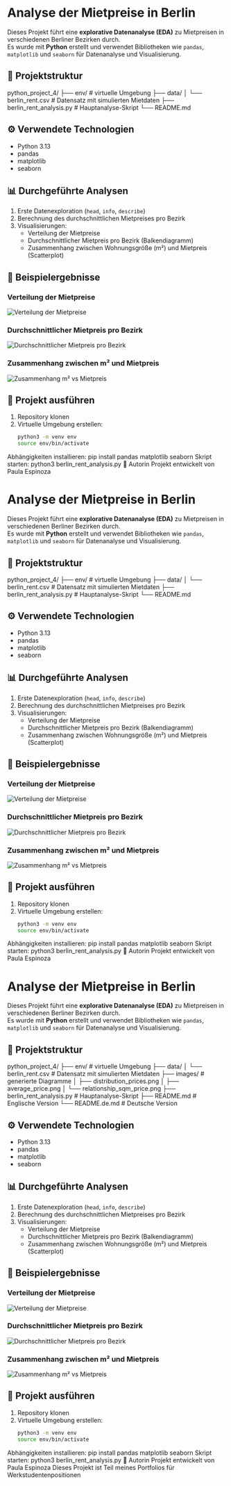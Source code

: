 # Analyse der Mietpreise in Berlin

Dieses Projekt führt eine **explorative Datenanalyse (EDA)** zu Mietpreisen in verschiedenen Berliner Bezirken durch.  
Es wurde mit **Python** erstellt und verwendet Bibliotheken wie `pandas`, `matplotlib` und `seaborn` für Datenanalyse und Visualisierung.

## 📂 Projektstruktur

python_project_4/
├── env/ # virtuelle Umgebung
├── data/
│ └── berlin_rent.csv # Datensatz mit simulierten Mietdaten
├── berlin_rent_analysis.py # Hauptanalyse-Skript
└── README.md

## ⚙️ Verwendete Technologien
- Python 3.13
- pandas
- matplotlib
- seaborn

## 📊 Durchgeführte Analysen
1. Erste Datenexploration (`head`, `info`, `describe`)
2. Berechnung des durchschnittlichen Mietpreises pro Bezirk
3. Visualisierungen:
   - Verteilung der Mietpreise
   - Durchschnittlicher Mietpreis pro Bezirk (Balkendiagramm)
   - Zusammenhang zwischen Wohnungsgröße (m²) und Mietpreis (Scatterplot)

## 📸 Beispielergebnisse

### Verteilung der Mietpreise
![Verteilung der Mietpreise](./images/distribution_prices.png)

### Durchschnittlicher Mietpreis pro Bezirk
![Durchschnittlicher Mietpreis pro Bezirk](./images/average_price.png)

### Zusammenhang zwischen m² und Mietpreis
![Zusammenhang m² vs Mietpreis](./images/relationship_sqm_price.png)

## 🚀 Projekt ausführen

1. Repository klonen
2. Virtuelle Umgebung erstellen:
   ```bash
   python3 -m venv env
   source env/bin/activate
Abhängigkeiten installieren:
pip install pandas matplotlib seaborn
Skript starten:
python3 berlin_rent_analysis.py
🙋 Autorin
Projekt entwickelt von Paula Espinoza 
# Analyse der Mietpreise in Berlin

Dieses Projekt führt eine **explorative Datenanalyse (EDA)** zu Mietpreisen in verschiedenen Berliner Bezirken durch.  
Es wurde mit **Python** erstellt und verwendet Bibliotheken wie `pandas`, `matplotlib` und `seaborn` für Datenanalyse und Visualisierung.

## 📂 Projektstruktur

python_project_4/
├── env/ # virtuelle Umgebung
├── data/
│ └── berlin_rent.csv # Datensatz mit simulierten Mietdaten
├── berlin_rent_analysis.py # Hauptanalyse-Skript
└── README.md

## ⚙️ Verwendete Technologien
- Python 3.13
- pandas
- matplotlib
- seaborn

## 📊 Durchgeführte Analysen
1. Erste Datenexploration (`head`, `info`, `describe`)
2. Berechnung des durchschnittlichen Mietpreises pro Bezirk
3. Visualisierungen:
   - Verteilung der Mietpreise
   - Durchschnittlicher Mietpreis pro Bezirk (Balkendiagramm)
   - Zusammenhang zwischen Wohnungsgröße (m²) und Mietpreis (Scatterplot)

## 📸 Beispielergebnisse

### Verteilung der Mietpreise
![Verteilung der Mietpreise](./images/distribution_prices.png)

### Durchschnittlicher Mietpreis pro Bezirk
![Durchschnittlicher Mietpreis pro Bezirk](./images/average_price.png)

### Zusammenhang zwischen m² und Mietpreis
![Zusammenhang m² vs Mietpreis](./images/relationship_sqm_price.png)

## 🚀 Projekt ausführen

1. Repository klonen
2. Virtuelle Umgebung erstellen:
   ```bash
   python3 -m venv env
   source env/bin/activate
Abhängigkeiten installieren:
pip install pandas matplotlib seaborn
Skript starten:
python3 berlin_rent_analysis.py
🙋 Autorin
Projekt entwickelt von Paula Espinoza 
# Analyse der Mietpreise in Berlin

Dieses Projekt führt eine **explorative Datenanalyse (EDA)** zu Mietpreisen in verschiedenen Berliner Bezirken durch.  
Es wurde mit **Python** erstellt und verwendet Bibliotheken wie `pandas`, `matplotlib` und `seaborn` für Datenanalyse und Visualisierung.

## 📂 Projektstruktur

python_project_4/
├── env/ # virtuelle Umgebung
├── data/
│ └── berlin_rent.csv # Datensatz mit simulierten Mietdaten
├── images/ # generierte Diagramme
│ ├── distribution_prices.png
│ ├── average_price.png
│ └── relationship_sqm_price.png
├── berlin_rent_analysis.py # Hauptanalyse-Skript
├── README.md # Englische Version
└── README.de.md # Deutsche Version

## ⚙️ Verwendete Technologien
- Python 3.13
- pandas
- matplotlib
- seaborn

## 📊 Durchgeführte Analysen
1. Erste Datenexploration (`head`, `info`, `describe`)
2. Berechnung des durchschnittlichen Mietpreises pro Bezirk
3. Visualisierungen:
   - Verteilung der Mietpreise
   - Durchschnittlicher Mietpreis pro Bezirk (Balkendiagramm)
   - Zusammenhang zwischen Wohnungsgröße (m²) und Mietpreis (Scatterplot)

## 📸 Beispielergebnisse

### Verteilung der Mietpreise
![Verteilung der Mietpreise](./images/distribution_prices.png)

### Durchschnittlicher Mietpreis pro Bezirk
![Durchschnittlicher Mietpreis pro Bezirk](./images/average_price.png)

### Zusammenhang zwischen m² und Mietpreis
![Zusammenhang m² vs Mietpreis](./images/relationship_sqm_price.png)

## 🚀 Projekt ausführen

1. Repository klonen
2. Virtuelle Umgebung erstellen:
   ```bash
   python3 -m venv env
   source env/bin/activate
Abhängigkeiten installieren:
pip install pandas matplotlib seaborn
Skript starten:
python3 berlin_rent_analysis.py
🙋 Autorin
Projekt entwickelt von Paula Espinoza 
Dieses Projekt ist Teil meines Portfolios für Werkstudentenpositionen